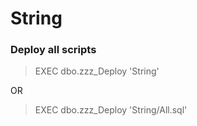 # String

### Deploy all scripts
> EXEC dbo.zzz_Deploy 'String' <br />

OR <br />

> EXEC dbo.zzz_Deploy 'String/All.sql'

